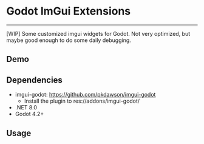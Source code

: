 # Godot ImGui Extensions

***
[WIP]
Some customized imgui widgets for Godot.
Not very optimized, but maybe good enough to do some daily debugging.

## Demo

## Dependencies
* imgui-godot: https://github.com/pkdawson/imgui-godot
  * Install the plugin to res://addons/imgui-godot/
* .NET 8.0
* Godot 4.2+

## Usage


